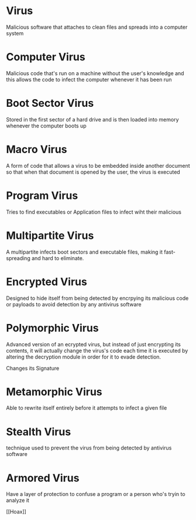 # Virus

Malicious software that attaches to clean files and spreads into a computer system

# Computer Virus

Malicious code that's run on a machine without the user's knowledge and this allows the code to infect the computer whenever it has been run

# Boot Sector Virus

Stored in the first sector of a hard drive and is then loaded into memory whenever the computer boots up

# Macro Virus

A form of code that allows a virus to be embedded inside another document so that when that document is opened by the user, the virus is executed

# Program Virus

Tries to find executables or Application files to infect wiht their malicious 

# Multipartite Virus

A multipartite infects boot sectors and executable files, making it fast-spreading and hard to eliminate.

# Encrypted Virus

Designed to hide itself from being detected by encrpying its malicious code or payloads to avoid detection by any antivirus software

# Polymorphic Virus

Advanced version of an ecrypted virus, but instead of just encrypting its contents, it will actually change the virus's code each time it is executed by altering the decryption module in order for it to evade detection.

Changes its Signature

# Metamorphic Virus

Able to rewrite itself entirely before it attempts to infect a given file 

# Stealth Virus

technique used to prevent the virus from being detected by antivirus software

# Armored Virus

Have a layer of protection to confuse a program or a person who's tryin to analyze it 

[[Hoax]]

